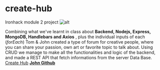 # create-hub
Ironhack module 2 project
![alt](https://res.cloudinary.com/dzxo1mr9i/image/upload/v1620220576/test-for-class/my8qimrzbnd8lhjna2ye.png)


Combining what we've learnt in class about **Backend, Nodejs, Express, MongoDB, Handlebars and Axios** , 
plus the individual inputs of each (*forEach*)
Tom & John created a type of forum for creative people, 
where you can share your passion,  own art or favorite topic to talk about.
Using CRUD we manage to make all the functionalities and logic of the backend, 
and made a REST API that fetch informations from the server Data Base.
[Create Hub](https://create-hub.herokuapp.com/)
[**John Github**](https://github.com/knottykid/)
